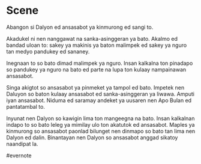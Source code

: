 # Scene

Abangon si Dalyon ed ansasabot ya kinmurong ed sangi to.

Akadukel ni nen nanggawat na sanka-asinggeran ya bato. Akalmo ed bandad uloan to: sakey ya makinis ya baton malimpek ed sakey ya nguro tan medyo pandukey ed sananey.

Inegnaan to so bato dimad malimpek ya nguro. Insan kalkalna ton pinadapo so pandukey ya nguro na bato ed parte na lupa ton kulaay nampainawan ansasabot.

Singa akigtot so ansasabot ya pinmeket ya tampol ed bato. Impetek nen Daluyon so baton kulaay ansasabot ed sanka-asinggeran ya liwawa. Amputi iyan ansasabot. Niduma ed saramay andeket ya uusaren nen Apo Bulan ed pantatambal to.

Inyunat nen Dalyon so kawigin lima ton mangeegna na bato. Insan kalkalnan indapo to so bato leleg ya mimilay ulo ton akatutok ed ansasabot. Maples ya kinmurong so ansasabot paonlad bilunget nen dinmapo so bato tan lima nen Dalyon ed dalin. Binantayan nen Dalyon so ansasabot anggad sikatoy naandipat la.

\#evernote

